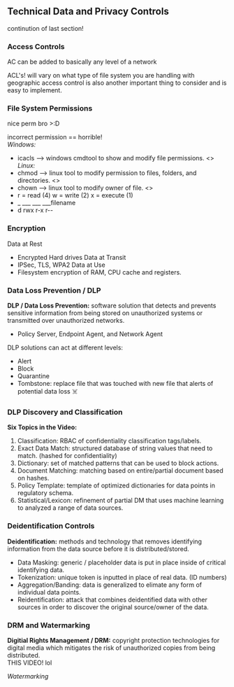 ## Technical Data and Privacy Controls ##
continution of last section! <br>

### Access Controls ###
AC can be added to basically any level of a network <br>

ACL's! will vary on what type of file system you are handling with <br>
geographic access control is also another important thing to consider and is easy to implement. <br>

### File System Permissions ###
nice perm bro >:D <br>

incorrect permission == horrible! <br>
_Windows:_ <br>
- icacls --> windows cmdtool to show and modify file permissions. <>
_Linux:_ <br>
- chmod --> linux tool to modify permission to files, folders, and directories. <>
- chown --> linux tool to modify owner of file. <>
- r = read (4) w = write (2) x = execute (1)
- _ \___ ___ ___filename
- d  rwx r-x r--


### Encryption ###
Data at Rest <br>
- Encrypted Hard drives
Data at Transit <br>
- IPSec, TLS, WPA2
Data at Use <br>
- Filesystem encryption of RAM, CPU cache and registers. 

### Data Loss Prevention / DLP ###
__DLP / Data Loss Prevention:__ software solution that detects and prevents sensitive information from being stored on unauthorized systems or transmitted over unauthorized networks. <br>
- Policy Server, Endpoint Agent, and Network Agent

DLP solutions can act at different levels: <br>
- Alert
- Block
- Quarantine
- Tombstone: replace file that was touched with new file that alerts of potential data loss ☠️

### DLP Discovery and Classification ###
__Six Topics in the Video:__
1. Classification: RBAC of confidentiality classification tags/labels. 
2. Exact Data Match: structured database of string values that need to match. (hashed for confidentiality)
3. Dictionary: set of matched patterns that can be used to block actions.
4. Document Matching: matching based on entire/partial document based on hashes. 
5. Policy Template: template of optimized dictionaries for data points in regulatory schema. 
6. Statistical/Lexicon: refinement of partial DM that uses machine learning to analyzed a range of data sources. 

### Deidentification Controls ###
__Deidentification:__ methods and technology that removes identifying information from the data source before it is distributed/stored. <br>
- Data Masking: generic / placeholder data is put in place inside of critical identifying data.
- Tokenization: unique token is inputted in place of real data. (ID numbers)
- Aggregation/Banding: data is generalized to elimate any form of individual data points.
- Reidentification: attack that combines deidentified data with other sources in order to discover the original source/owner of the data. 
### DRM and Watermarking ###
__Digitial Rights Management / DRM:__ copyright protection technologies for digital media which mitigates the risk of unauthorized copies from being distributed. <br>
THIS VIDEO! lol

_Watermarking_ <br>
